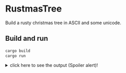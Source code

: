 # RustmasTree

Build a rusty christmas tree in ASCII and some unicode. 

## Build and run

```
cargo build
cargo run
```

<details>
<summary>click here to see the output (Spoiler alert)!</summary>

![The generated tree](output.png)

</details>